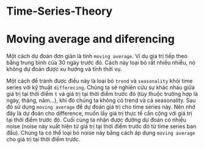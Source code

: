 # Time-Series-Theory

# Moving average and diferencing
Một cách dự đoán đơn giản là tính `moving average`. Ví dụ gia trị tiếp theo bằng trung bình của 30 ngày trước đó. Cách này loại bỏ rất nhiều nhiễu, nó không dự đoán được xu hướng và tính thời vụ. 

Một cách để tránh được điều này là loại bỏ `trend` và `seasonality` khỏi time series với kỹ thuật `differecing`. Chúng ta sẽ nghiên cứu sự khác nhau giữa giá trị tại thời điểm `t` và giá trị tại thời điểm trước đó (tùy thuộc trường hợp là ngày, tháng, năm...), khi đó chúng ta không có trend và cả seasonality. Sau đó sử dụng `moving average` để dự đoán giá trị cho time series này. Nên nhớ đây là dự đoán cho difference, muốn lấy giá trị thực tế cần cộng với giá trị tại thời điểm trước đó. Cuối cùng ta nhận được đường dự đoán có nhiều noise (noise này xuất hiện từ giá trị tại thời điểm trước đó từ time series ban đầu). Chúng ta có thể loại bỏ noise này bằng cách áp dụng `moving average` cho giá trị tại thời điểm trước.